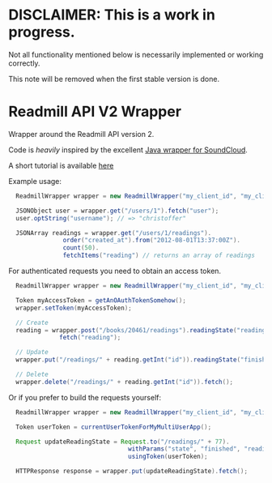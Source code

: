 # DISCLAIMER: This is a work in progress.

Not all functionality mentioned below is necessarily implemented or working correctly.

This note will be removed when the first stable version is done.

# Readmill API V2 Wrapper

Wrapper around the Readmill API version 2.

Code is *heavily* inspired by the excellent [Java wrapper for SoundCloud](https://github.com/soundcloud/java-api-wrapper).

A short tutorial is available [here](https://github.com/christoffer/readmill-java-wrapper/wiki/Short-tutorial)

Example usage:

```java
  ReadmillWrapper wrapper = new ReadmillWrapper("my_client_id", "my_client_secret", Environment.LIVE);

  JSONObject user = wrapper.get("/users/1").fetch("user");
  user.optString("username"); // => "christoffer"

  JSONArray readings = wrapper.get("/users/1/readings").
               order("created_at").from("2012-08-01T13:37:00Z").
               count(50).
               fetchItems("reading") // returns an array of readings
```

For authenticated requests you need to obtain an access token.

```java
  ReadmillWrapper wrapper = new ReadmillWrapper("my_client_id", "my_client_secret", Environment.LIVE);

  Token myAccessToken = getAnOAuthTokenSomehow();
  wrapper.setToken(myAccessToken);

  // Create
  reading = wrapper.post("/books/20461/readings").readingState("reading").readingVia(1).
              fetch("reading");

  // Update
  wrapper.put("/readings/" + reading.getInt("id")).readingState("finished").fetch();

  // Delete
  wrapper.delete("/readings/" + reading.getInt("id")).fetch();
```

Or if you prefer to build the requests yourself:

```java
  ReadmillWrapper wrapper = new ReadmillWrapper("my_client_id", "my_client_secret", Environment.LIVE);

  Token userToken = currentUserTokenForMyMultiUserApp();

  Request updateReadingState = Request.to("/readings/" + 77).
                                 withParams("state", "finished", "reading[via]", 1).
                                 usingToken(userToken);

  HTTPResponse response = wrapper.put(updateReadingState).fetch();
```

